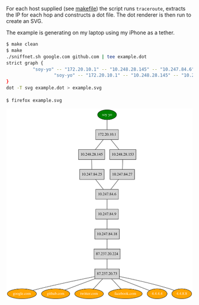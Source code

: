 For each host supplied (see [makefile](makefile)) the script runs
```traceroute```, extracts the IP for each hop and constructs a dot file. The
dot renderer is then run to create an SVG.

The example is generating on my laptop using my iPhone as a tether.

```bash
$ make clean
$ make
./sniffnet.sh google.com github.com | tee example.dot
strict graph {
          "soy-yo" -- "172.20.10.1" -- "10.248.28.145" -- "10.247.84.6" -- "10.247.84.9" -- "87.237.20.224" -- "87.237.20.73" -- "87.237.20.36" // google.com
                  "soy-yo" -- "172.20.10.1" -- "10.248.28.145" -- "10.247.84.6" -- "10.247.84.9" -- "87.237.20.224" -- "87.237.20.73" -- "87.237.20.36" -- "80.150.171.93" -- "80.150.170.106" -- "129.250.4.23" -- "129.250.2.18" -- "129.250.3.207" -- "129.250.2.149" -- "129.250.2.20" -- "129.250.5.182" -- "129.250.5.182" // github.com
}
dot -T svg example.dot > example.svg

$ firefox example.svg
```

![](example.svg)
